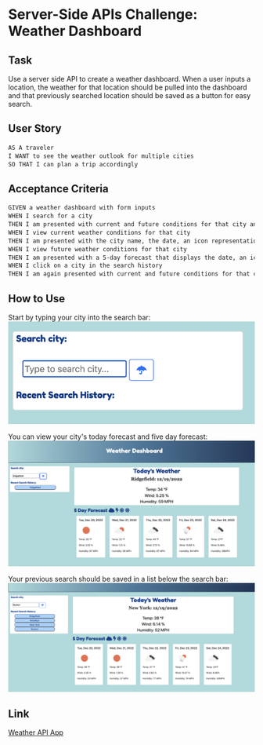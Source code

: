 # Server-Side APIs Challenge: Weather Dashboard

## Task
Use a server side API to create a weather dashboard. When a user inputs a location, the weather for that location should be pulled into the dashboard and that previously searched location should be saved as a button for easy search. 

## User Story

```md
AS A traveler
I WANT to see the weather outlook for multiple cities
SO THAT I can plan a trip accordingly

```

## Acceptance Criteria 

```md
GIVEN a weather dashboard with form inputs
WHEN I search for a city
THEN I am presented with current and future conditions for that city and that city is added to the search history
WHEN I view current weather conditions for that city
THEN I am presented with the city name, the date, an icon representation of weather conditions, the temperature, the humidity, and the the wind speed
WHEN I view future weather conditions for that city
THEN I am presented with a 5-day forecast that displays the date, an icon representation of weather conditions, the temperature, the wind speed, and the humidity
WHEN I click on a city in the search history
THEN I am again presented with current and future conditions for that city
```

## How to Use

Start by typing your city into the search bar:
![search Bar](./assets/images/searchBar.png)

You can view your city's today forecast and five day forecast:
![Five day forecast](./assets/images/Demo.png)

Your previous search should be saved in a list below the search bar:
![saved Searches](./assets/images/savedSearch.png)


## Link
[Weather API App](https://analisegiobbi3.github.io/mod_6_challenge/)
